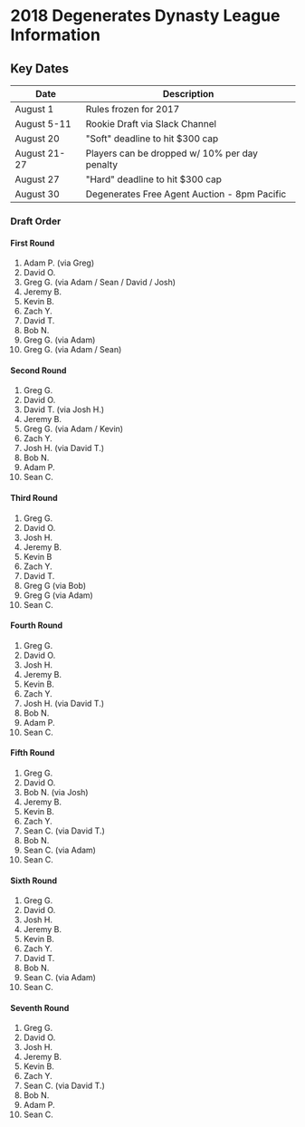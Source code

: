 # 2018 Degenerates Dynasty League Information 

## Key Dates

| Date         | Description |
|--------------|-------------|
| August 1     | Rules frozen for 2017 |
| August 5-11  | Rookie Draft via Slack Channel |
| August 20    | "Soft" deadline to hit $300 cap |
| August 21-27 | Players can be dropped w/ 10% per day penalty |
| August 27    | "Hard" deadline to hit $300 cap |
| August 30    | Degenerates Free Agent Auction - 8pm Pacific |


### Draft Order

#### First Round
  1. Adam P. (via Greg)
  2. David O.
  3. Greg G. (via Adam / Sean / David / Josh)
  4. Jeremy B.
  5. Kevin B.
  6. Zach Y.
  7. David T.
  8. Bob N.
  9. Greg G. (via Adam)
  10. Greg G. (via Adam / Sean) 

#### Second Round
  1. Greg G.
  2. David O.
  3. David T. (via Josh H.)
  4. Jeremy B.
  5. Greg G. (via Adam / Kevin)
  6. Zach Y.
  7. Josh H. (via David T.)
  8. Bob N.
  9. Adam P.
  10. Sean C. 

#### Third Round
  1. Greg G.
  2. David O.
  3. Josh H.
  4. Jeremy B.
  5. Kevin B
  6. Zach Y.
  7. David T.
  8. Greg G (via Bob)
  9. Greg G (via Adam)
  10. Sean C. 

#### Fourth Round
  1. Greg G.
  2. David O.
  3. Josh H.
  4. Jeremy B.
  5. Kevin B.
  6. Zach Y.
  7. Josh H. (via David T.)
  8. Bob N.
  9. Adam P.
  10. Sean C. 

#### Fifth Round
  1. Greg G.
  2. David O.
  3. Bob N. (via Josh)
  4. Jeremy B.
  5. Kevin B.
  6. Zach Y.
  7. Sean C. (via David T.)
  8. Bob N.
  9. Sean C. (via Adam)
  10. Sean C. 

#### Sixth Round
  1. Greg G.
  2. David O.
  3. Josh H.
  4. Jeremy B.
  5. Kevin B.
  6. Zach Y.
  7. David T.
  8. Bob N.
  9. Sean C. (via Adam)
  10. Sean C. 

#### Seventh Round
  1. Greg G.
  2. David O.
  3. Josh H.
  4. Jeremy B.
  5. Kevin B.
  6. Zach Y.
  7. Sean C. (via David T.)
  8. Bob N.
  9. Adam P.
  10. Sean C. 
